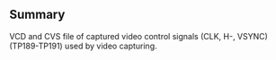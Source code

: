 ## Summary

VCD and CVS file of captured video control signals (CLK, H-, VSYNC)
(TP189-TP191) used by video capturing.